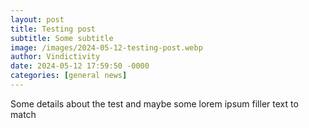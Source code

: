 ```yaml
---
layout: post
title: Testing post
subtitle: Some subtitle
image: /images/2024-05-12-testing-post.webp
author: Vindictivity
date: 2024-05-12 17:59:50 -0000
categories: [general news]
---
```

Some details about the test and maybe some lorem ipsum filler text to match
        